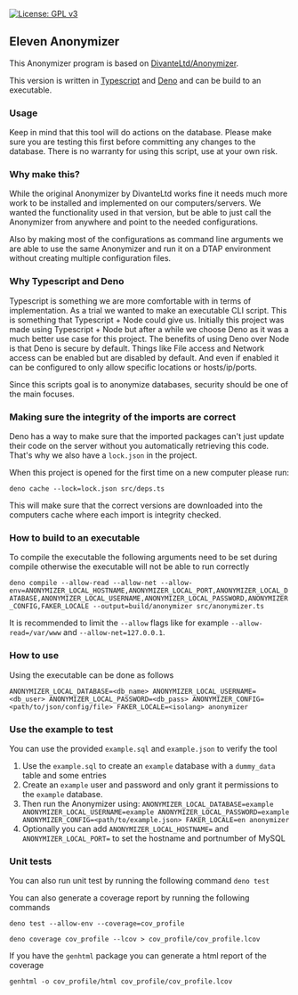 [![License: GPL v3](https://img.shields.io/badge/License-GPLv3-blue.svg)](https://www.gnu.org/licenses/gpl-3.0)

## Eleven Anonymizer
This Anonymizer program is based on [DivanteLtd/Anonymizer](https://github.com/DivanteLtd/anonymizer).

This version is written in [Typescript](https://www.typescriptlang.org/) and [Deno](https://deno.land) and can be build to an executable.

### Usage
Keep in mind that this tool will do actions on the database. Please make sure you are testing this first before committing any changes to the database.
There is no warranty for using this script, use at your own risk.

### Why make this?
While the original Anonymizer by DivanteLtd works fine it needs much more work to be installed and implemented on our computers/servers.
We wanted the functionality used in that version, but be able to just call the Anonymizer from anywhere and point to the needed configurations.

Also by making most of the configurations as command line arguments we are able to use the same Anonymizer and run it on a DTAP environment without creating multiple configuration files.

### Why Typescript and Deno
Typescript is something we are more comfortable with in terms of implementation.
As a trial we wanted to make an executable CLI script. This is something that Typescript + Node could give us. Initially this project was made using Typescript + Node but after a while we choose Deno as it was a much better use case for this project.
The benefits of using Deno over Node is that Deno is secure by default. Things like File access and Network access can be enabled but are disabled by default. And even if enabled it can be configured to only allow specific locations or hosts/ip/ports.

Since this scripts goal is to anonymize databases, security should be one of the main focuses.

### Making sure the integrity of the imports are correct
Deno has a way to make sure that the imported packages can't just update their code on the server without you automatically retrieving this code.
That's why we also have a `lock.json` in the project.

When this project is opened for the first time on a new computer please run:

`deno cache --lock=lock.json src/deps.ts`

This will make sure that the correct versions are downloaded into the computers cache where each import is integrity checked.

### How to build to an executable
To compile the executable the following arguments need to be set during compile otherwise the executable will not be able to run correctly

```deno compile --allow-read --allow-net --allow-env=ANONYMIZER_LOCAL_HOSTNAME,ANONYMIZER_LOCAL_PORT,ANONYMIZER_LOCAL_DATABASE,ANONYMIZER_LOCAL_USERNAME,ANONYMIZER_LOCAL_PASSWORD,ANONYMIZER_CONFIG,FAKER_LOCALE --output=build/anonymizer src/anonymizer.ts```

It is recommended to limit the `--allow` flags like for example `--allow-read=/var/www` and `--allow-net=127.0.0.1`.

### How to use
Using the executable can be done as follows

```ANONYMIZER_LOCAL_DATABASE=<db_name> ANONYMIZER_LOCAL_USERNAME=<db_user> ANONYMIZER_LOCAL_PASSWORD=<db_pass> ANONYMIZER_CONFIG=<path/to/json/config/file> FAKER_LOCALE=<isolang> anonymizer```

### Use the example to test
You can use the provided `example.sql` and `example.json` to verify the tool

1. Use the `example.sql` to create an `example` database with a `dummy_data` table and some entries
2. Create an `example` user and password and only grant it permissions to the `example` database.
3. Then run the Anonymizer using: `ANONYMIZER_LOCAL_DATABASE=example ANONYMIZER_LOCAL_USERNAME=example ANONYMIZER_LOCAL_PASSWORD=example ANONYMIZER_CONFIG=<path/to/example.json> FAKER_LOCALE=en anonymizer`
4. Optionally you can add `ANONYMIZER_LOCAL_HOSTNAME=` and `ANONYMIZER_LOCAL_PORT=` to set the hostname and portnumber of MySQL

### Unit tests
You can also run unit test by running the following command `deno test`

You can also generate a coverage report by running the following commands

`deno test --allow-env --coverage=cov_profile`

`deno coverage cov_profile --lcov > cov_profile/cov_profile.lcov`

If you have the `genhtml` package you can generate a html report of the coverage

`genhtml -o cov_profile/html cov_profile/cov_profile.lcov`
